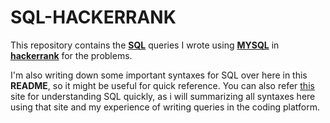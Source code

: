 # SQL-HACKERRANK
This repository contains the [**SQL**](https://en.wikipedia.org/wiki/MySQL) queries I wrote using [**MYSQL**](https://www.w3schools.com/sql/sql_intro.asp) in  [**hackerrank**](https://www.hackerrank.com/domains/sql) for the problems.

I'm also writing down some important syntaxes for SQL over here in this **README**, so it might be useful for quick reference.
You can also refer [this](https://www.w3schools.com/sql) site for understanding SQL quickly, as i will summarizing all syntaxes here using that site and my experience of writing queries in the coding platform.


